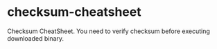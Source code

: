 # checksum-cheatsheet
Checksum CheatSheet. You need to verify checksum before executing downloaded binary.
